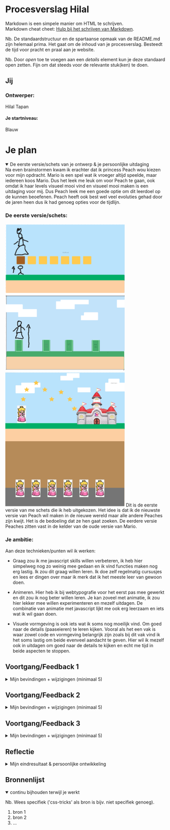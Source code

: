 # Procesverslag Hilal
Markdown is een simpele manier om HTML te schrijven.  
Markdown cheat cheet: [Hulp bij het schrijven van Markdown](https://github.com/adam-p/markdown-here/wiki/Markdown-Cheatsheet).

Nb. De standaardstructuur en de spartaanse opmaak van de README.md zijn helemaal prima. Het gaat om de inhoud van je procesverslag. Besteedt de tijd voor pracht en praal aan je website.

Nb. Door *open* toe te voegen aan een *details* element kun je deze standaard open zetten. Fijn om dat steeds voor de relevante stuk(ken) te doen.




## Jij

### Ontwerper:
Hilal Tapan 

#### Je startniveau:
Blauw 


# Je plan

<details open>
  <summary>De eerste versie/schets van je ontwerp & je persoonlijke uitdaging</summary>
  Na even brainstormen kwam ik erachter dat ik princess Peach wou kiezen voor mijn opdracht. Mario is een spel wat ik vroeger altijd speelde, maar iedereen koos Mario. Dus het leek me leuk om voor Peach te gaan, ook omdat ik haar levels visueel mooi vind en visueel mooi maken is een uitdaging voor mij. Dus Peach leek me een goede optie om dit leerdoel op de kunnen beoefenen. Peach heeft ook best wel veel evoluties gehad door de jaren heen dus ik had genoeg opties voor de tijdlijn.

  ### De eerste versie/schets:
  <img src="https://github.com/Hilal-Tapan/VIDii-tijdlijn/blob/main/images/schets1.png" width="375px" alt="eerste versie/schets">
  <img src="https://github.com/Hilal-Tapan/VIDii-tijdlijn/blob/main/images/schets2.png" width="375px" alt="eerste versie/schets">
  <img src="https://github.com/Hilal-Tapan/VIDii-tijdlijn/blob/main/images/schets3.png" width="375px" alt="eerste versie/schets">
  Dit is de eerste versie van me schets die ik heb uitgekozen. Het idee is dat ik de nieuwste versie van Peach wil maken in de nieuwe wereld maar alle andere Peaches zijn kwijt. Het is de bedoeling dat ze hen gaat zoeken. De eerdere versie Peaches zitten vast in de kelder van de oude versie van Mario. 


  ### Je ambitie: 
  Aan deze technieken/punten wil ik werken:
  - Graag zou ik me javascript skills willen verbeteren, ik heb hier simpelweg nog zo weinig mee gedaan en ik vind functies maken nog erg lastig. Ik zou dit graag willen leren. Ik doe zelf regelmatig cursusjes en lees er dingen over maar ik merk dat ik het meeste leer van gewoon doen. 

  - Animeren. Hier heb ik bij webtypografie voor het eerst pas mee gewerkt en dit zou ik nog beter willen leren. Je kan zoveel met animatie, ik zou hier lekker mee willen experimenteren en mezelf uitdagen. De combinatie van animatie met javascript lijkt me ook erg leerzaam en iets wat ik wil gaan doen.

  - Visuele vormgeving is ook iets wat ik soms nog moeilijk vind. Om goed naar de details (paaseieren) te leren kijken. Vooral als het een vak is waar zowel code en vormgeving belangrijk zijn zoals bij dit vak vind ik het soms lastig om beide evenveel aandacht te geven. Hier wil ik mezelf ook in uitdagen om goed naar de details te kijken en echt me tijd in beide aspecten te stoppen.
 
</details>




## Voortgang/Feedback 1 

<details>
  <summary>Mijn bevindingen + wijzigingen (minimaal 5)</summary>

  ### Bevinding 1 (van Keïsha):
  Je hebt nog geen progressive disclosure in je concept toegepast, denk hier over na.

  #### oplossing:
  Ik kreeg de feedback dat ik nog geen progressive disclosure had en dit klopt. Ik moest nog nadenken over hoe ik de informatie naar voren wou laten komen. Ik heb dit uiteindelijk gedaan met de kelder waar alle princessen in vastzaten. Hen moet je eerst zoeken want sommige zitten verstopt en daarna als je op ze klikt komt er een tekst bubbel met informatie en een klein verhaaltje tevoorschijn. De princessen heb ik een button gemaakt en een hover en active state gegeven zodat de gebruiker weet dat ze klikbaar zijn. Met toggle kan je de tekstbubbels ook weer uitzetten.

  <img src="images/bevinding1.png" width="375px" alt="bevinding1">
  <img src="images/bevinding-1.png" width="375px" alt="bevinding1">



  ### Bevinding 2 (van Keïsha):
  Met javascript het karakter interactiever maken.

  #### oplossing:
  Bij level 1 met princes peach die springt om de munten te vangen was het in mijn schets nog niet heel interactief. Hierdoor heb ik een knop toegevoegd die zegt start game. Deze knop heeft ook een hover state met animatie, probeer hem uit zou ik zeggen. Zo lijkt het echt een beetje op een spelletje. Ik wou eigenlijk peach de muis laten volgen zodat het nog interactiever is en je echt de muntjes kan vangen maar hier had ik geen genoeg tijd voor dus heb het gelaten bij een setTimeOut waardoor de muntjes verdwijnen na een bepaald aantal seconden nadat er op de start knop wordt geklikt. Ook start dan pas de spring animatie van princes Peach.

  <img src="images/bevinding-2.png" width="375px" alt="bevinding2">
  <img src="images/bevinding2.png" width="375px" alt="bevinding2">


  ### Bevinding 3 (van Keïsha):
  Je kan ook ideeën uit je vorige schetsen combineren met je eindschets zodat het completer wordt.

  #### oplossing:
  Ik wist zelf nog niet helemaal wat ik wou doen met de kelder en hoe ik dat wou vormgeven maar Keïsha kwam met het idee dat ik het ook kon combineren met me vorige schetsen. Toen kwam ik zelf met het idee dat ik ze kon verstoppen en dit heb ik gedaan met de buizen die je ziet in de mario game. Hier heb ik animaties bij gevoegt om het interactiever te maken.

  <img src="images/bevinding3.png" width="375px" alt="bevinding3">
  <img src="images/bevinding-3.png" width="375px" alt="bevinding3">




  ### Bevinding 4:
  Mensen weten niet dat je naar beneden kan scrollen, dit kan interactiever en beter aangegeven worden.

  #### oplossing:
  Ik heb een pijltje toegevoegd die ook een animatie is en beweegd waardoor het opvalt. Als je hierop klikt krijg je section 2 (de kelder) te zien. Hier zat ik even mee te knoeien en de javascript functie lukte niet helemaal. Ik was er wel bijna. Uiteindelijk heeft Jeffrey me hierbij geholpen en zei dat ik een scrollIntoView moest gebruiken en dat ik dat maar net moest weten. 

  <img src="images/bevinding4.png" width="375px" alt="bevinding4">
  <img src="images/bevinding-4.png" width="375px" alt="bevinding4">




  ### Bevinding 5:
  De sprong van princess Peach vloeiender en mooier maken

  #### oplossing:
  Ik wou mezelf uitdagen met animeren dus ik wou de sprong van peach van de bovenwereld wat mooier en vloeiender maken. Dit heb ik gedaan met behulp van deze site https://css-tricks.com/making-css-animations-feel-natural/. Ik vond dit een leuke oefening en de keyframe is voor mijn doen best complex geworden maar ik vond het vooral heel leuk om hiermee te experimenteren.

  <img src="images/bevinding5.png" width="375px" alt="bevinding5">


</details>




## Voortgang/Feedback 2

<details>
  <summary>Mijn bevindingen + wijzigingen (minimaal 5)</summary>
  
  ### Bevinding 1 (van Nikki):
  Een tekst in de kelder met de instructies of een zinnetje met wat de bedoeling is, nu is dat nog niet helemaal duidelijk.

  #### oplossing:
  Dit vond ik hele waardevolle feedback want inderdaad er stond nergens aangegeven wat de bedoeling was. Dit heb ik gelijk toegepast door een zinnetje neer te zetten dat sommige princessen zich verstoppen en deze gezocht moeten worden.

  <img src="images/bevinding-3.png" width="375px" alt="bevinding2.1">



  ### Bevinding 2:
  Meer dingen in peach stijl, zodat je weet dat het om haar gaat, dus meer roze etc.

  #### oplossing:
  Ook dit was ik het helemaal mee eens. Ik had er bewust voor gekozen om peach te gebruiken om haar leuke karakter en stijl en gek genoeg had ik alles ontworpen in mario stijl. Weinig meisjes achtige vormgeving, dus dit heb ik gelijk aangepast hierna. Ik heb de gradient op de achtergrond veranderd naar een roze/blauwe lucht. Hiervoor was die volledig blauw. Helaas ben ik hier vergeten fotos van te nemen. Ook heb ik de hover state van de kelder princessen roze gemaakt, hiervoor was die wit. Ik heb de tekstbalkjes ook roze gemaakt, hiervoor waren deze ook wit. Ik heb de verhaaltjes die in de tekstbalkjes staan ook verhaaltjes gegeven die bij hun karakters passen.

  <img src="images/bevinding2.2.png" width="375px" alt="bevinding2.2">
  <img src="images/bevinding-2.2.png" width="375px" alt="bevinding2.2">



  ### Bevinding 3:
  De button van de start game animatie in een toepasselijker font.

  #### oplossing:
  Ik had een poos gezocht naar het Mario font maar die was niet gratis en niet rechtenvrij dus na nog langer zoeken  vond ik het font 'common pixel'. Deze vond ik erg passen bij de mario stijl. Het knopje is nu completer en past beter bij het concept.

  <img src="images/bevinding2.3.png" width="375px" alt="bevinding2.3">
  <img src="images/bevinding-2.3.png" width="375px" alt="bevinding2.3">



  ### Bevinding 4:
  De animaties van de verstopte princessen passend maken naar hun karakter.

  #### oplossing:
  De princessen in de kelder hebben allemaal een tekst met een klein verhaaltje en informatie over hunzelf. Het leek me leuk de animaties passend bij deze karakters te doen. Dus de eerste verstopte is een beetje verlegen en mensenschuw, want zij is een van de oudste die daar vast zit. De middelste is heel enthousiast, omdat ze niet kan wachten om weg te gaan en haar nagels weer te lakken. Ik vond dit erg leuk om te doen.

  <img src="images/bevinding2.4.png" width="375px" alt="bevinding2.4">

  
  ### Bevinding 5:
  Bij de hover state van de gevangen princessen wou ik graag de cursor veranderen in het hoofd van de princes die niet vast zat, zodat het leek alsof ze echt met de andere princessen ging praten.

  #### oplossing:
  Dit was me helaas niet gelukt en had ook geen tijd meer om hier hulp om te vragen. Ik heb de code wel in comments gelaten in de code. Ik had eigenlijk hetzelfde geprobeerd als Sanne had voorgedaan op het bord: cursor:url(mini-gezicht-peach.png) 4 12, auto;. Dit werkte niet. Ik heb geprobeerd het foto bestand kleiner te maken, maar hij deed het nog steeds niet. Dus als ik meer tijd had gehad had ik dit graag willen verbeteren.

  <img src="images/gezicht-peach.png" width="375px" alt="bevinding2.5">


  

</details>




## Voortgang/Feedback 3

<details>
  <summary>Mijn bevindingen + wijzigingen (minimaal 5)</summary>
  
  ### Bevinding 1:
  Omschrijving van wat er nog niet orde was (tekst en afbeeding(en)).

  #### oplossing:
  Beschrijving hoe je het hebt hebt opgelost of als het niet gelukt is hoe je het zou oplossen (tekst en afbeeding(en)).



  ### Bevinding 2:
  Omschrijving van wat er nog niet orde was (tekst en afbeeding(en)).

  #### oplossing:
  Beschrijving hoe je het hebt hebt opgelost of als het niet gelukt is hoe je het zou oplossen (tekst en afbeeding(en)).



  ### Bevinding 3:
  ...

</details>




## Reflectie

<details>
  <summary>Mijn eindresultaat & persoonlijke ontwikkeling</summary>

  ### Je uitkomst - karakteristiek screenshot(s):
  <img src="readme-images/dummy-plaatje.jpg" width="375px" alt="final ontwerp">


  ### Dit ging goed/Heb ik geleerd: 
  Korte omschrijving met plaatje(s)

  <img src="readme-images/dummy-plaatje.jpg" width="375px" alt="top">


  ### Dit was lastig/Is niet gelukt:
  Korte omschrijving met plaatje(s)

  <img src="readme-images/dummy-plaatje.jpg" width="375px" alt="bummer">
</details>




## Bronnenlijst

<details open>
<summary>continu bijhouden terwijl je werkt</summary>

Nb. Wees specifiek ('css-tricks' als bron is bijv. niet specifiek genoeg).

1. bron 1
2. bron 2
3. ...

</details>